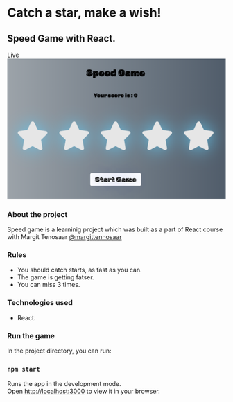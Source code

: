 # Catch a star, make a wish!

## Speed Game with React.

[Live](https://fascinating-pika-fce731.netlify.app/)
![Screenshot](Screenshot_speedgame.png)

### About the project

Speed game is a learninig project which was built as a part of React course with Margit Tenosaar [@margittennosaar](https://www.github.com/margittennosaar)

### Rules

- You should catch starts, as fast as you can.
- The game is getting fatser.
- You can miss 3 times. 

### Technologies used

- React.

### Run the game

In the project directory, you can run:

### `npm start`

Runs the app in the development mode.\
Open [http://localhost:3000](http://localhost:3000) to view it in your browser.




